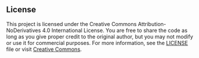 ## License

This project is licensed under the Creative Commons Attribution-NoDerivatives 4.0 International License. You are free to share the code as long as you give proper credit to the original author, but you may not modify or use it for commercial purposes.
For more information, see the [LICENSE](./LICENSE) file or visit [Creative Commons](https://creativecommons.org/licenses/by-nd/4.0/).

